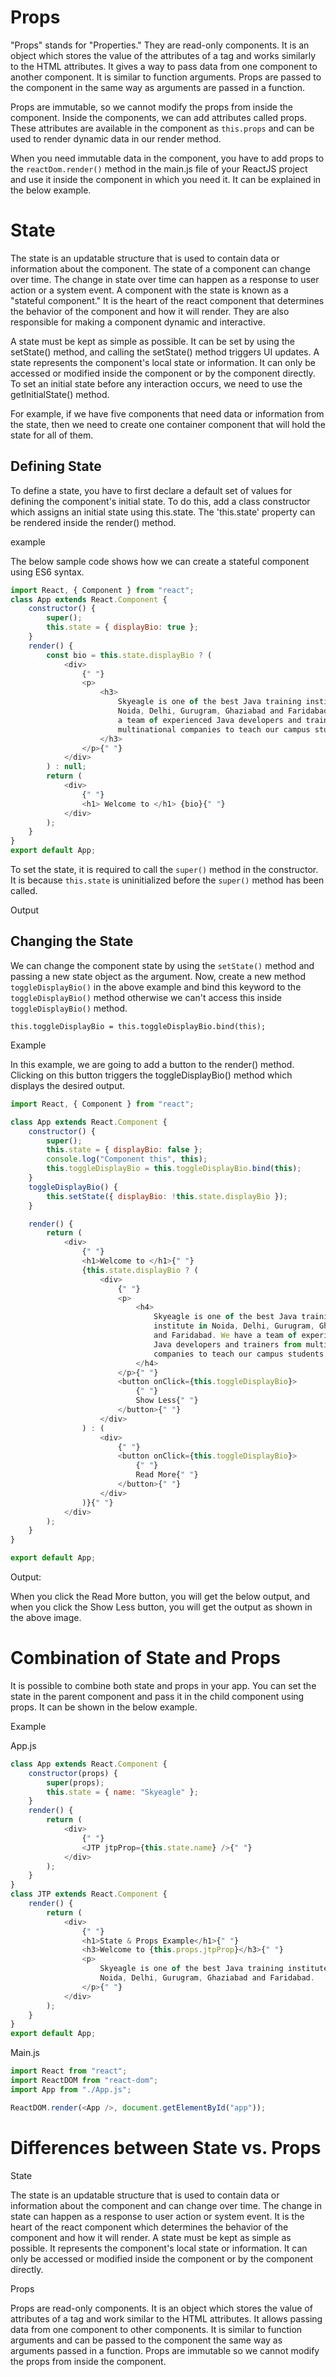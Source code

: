 # Props

"Props" stands for "Properties." They are read-only components. It is an object which stores the value of the attributes of a tag and works similarly to the HTML attributes. It gives a way to pass data from one component to another component. It is similar to function arguments. Props are passed to the component in the same way as arguments are passed in a function.

Props are immutable, so we cannot modify the props from inside the component. Inside the components, we can add attributes called props. These attributes are available in the component as `this.props` and can be used to render dynamic data in our render method.

When you need immutable data in the component, you have to add props to the `reactDom.render()` method in the main.js file of your ReactJS project and use it inside the component in which you need it. It can be explained in the below example.

# State

The state is an updatable structure that is used to contain data or information about the component. The state of a component can change over time. The change in state over time can happen as a response to user action or a system event. A component with the state is known as a "stateful component." It is the heart of the react component that determines the behavior of the component and how it will render. They are also responsible for making a component dynamic and interactive.

A state must be kept as simple as possible. It can be set by using the setState() method, and calling the setState() method triggers UI updates. A state represents the component's local state or information. It can only be accessed or modified inside the component or by the component directly. To set an initial state before any interaction occurs, we need to use the getInitialState() method.

For example, if we have five components that need data or information from the state, then we need to create one container component that will hold the state for all of them.

## Defining State

To define a state, you have to first declare a default set of values for defining the component's initial state. To do this, add a class constructor which assigns an initial state using this.state. The 'this.state' property can be rendered inside the render() method.

example

The below sample code shows how we can create a stateful component using ES6 syntax.


```js
import React, { Component } from "react";
class App extends React.Component {
    constructor() {
        super();
        this.state = { displayBio: true };
    }
    render() {
        const bio = this.state.displayBio ? (
            <div>
                {" "}
                <p>
                    <h3>
                        Skyeagle is one of the best Java training institute in
                        Noida, Delhi, Gurugram, Ghaziabad and Faridabad. We have
                        a team of experienced Java developers and trainers from
                        multinational companies to teach our campus students.
                    </h3>
                </p>{" "}
            </div>
        ) : null;
        return (
            <div>
                {" "}
                <h1> Welcome to </h1> {bio}{" "}
            </div>
        );
    }
}
export default App;

``` 


To set the state, it is required to call the `super()` method in the constructor. It is because `this.state` is uninitialized before the `super()` method has been called.

Output

 

## Changing the State

We can change the component state by using the `setState()` method and passing a new state object as the argument. Now, create a new method `toggleDisplayBio()` in the above example and bind this keyword to the` toggleDisplayBio()` method otherwise we can't access this inside `toggleDisplayBio()` method.

`this.toggleDisplayBio = this.toggleDisplayBio.bind(this); `

Example

In this example, we are going to add a button to the render() method. Clicking on this button triggers the toggleDisplayBio() method which displays the desired output.


```js
import React, { Component } from "react";

class App extends React.Component {
    constructor() {
        super();
        this.state = { displayBio: false };
        console.log("Component this", this);
        this.toggleDisplayBio = this.toggleDisplayBio.bind(this);
    }
    toggleDisplayBio() {
        this.setState({ displayBio: !this.state.displayBio });
    }

    render() {
        return (
            <div>
                {" "}
                <h1>Welcome to </h1>{" "}
                {this.state.displayBio ? (
                    <div>
                        {" "}
                        <p>
                            <h4>
                                Skyeagle is one of the best Java training
                                institute in Noida, Delhi, Gurugram, Ghaziabad
                                and Faridabad. We have a team of experienced
                                Java developers and trainers from multinational
                                companies to teach our campus students.
                            </h4>
                        </p>{" "}
                        <button onClick={this.toggleDisplayBio}>
                            {" "}
                            Show Less{" "}
                        </button>{" "}
                    </div>
                ) : (
                    <div>
                        {" "}
                        <button onClick={this.toggleDisplayBio}>
                            {" "}
                            Read More{" "}
                        </button>{" "}
                    </div>
                )}{" "}
            </div>
        );
    }
}

export default App;
``` 


Output:

 

When you click the Read More button, you will get the below output, and when you click the Show Less button, you will get the output as shown in the above image.



# Combination of State and Props

It is possible to combine both state and props in your app. You can set the state in the parent component and pass it in the child component using props. It can be shown in the below example.

Example

App.js

```js
class App extends React.Component {
    constructor(props) {
        super(props);
        this.state = { name: "Skyeagle" };
    }
    render() {
        return (
            <div>
                {" "}
                <JTP jtpProp={this.state.name} />{" "}
            </div>
        );
    }
}
class JTP extends React.Component {
    render() {
        return (
            <div>
                {" "}
                <h1>State & Props Example</h1>{" "}
                <h3>Welcome to {this.props.jtpProp}</h3>{" "}
                <p>
                    Skyeagle is one of the best Java training institute in
                    Noida, Delhi, Gurugram, Ghaziabad and Faridabad.
                </p>{" "}
            </div>
        );
    }
}
export default App;

```

Main.js

```js
import React from "react";
import ReactDOM from "react-dom";
import App from "./App.js";

ReactDOM.render(<App />, document.getElementById("app"));

```

# Differences between State vs. Props

State

The state is an updatable structure that is used to contain data or information about the component and can change over time. The change in state can happen as a response to user action or system event. It is the heart of the react component which determines the behavior of the component and how it will render. A state must be kept as simple as possible. It represents the component's local state or information. It can only be accessed or modified inside the component or by the component directly.

Props

Props are read-only components. It is an object which stores the value of attributes of a tag and work similar to the HTML attributes. It allows passing data from one component to other components. It is similar to function arguments and can be passed to the component the same way as arguments passed in a function. Props are immutable so we cannot modify the props from inside the component.
